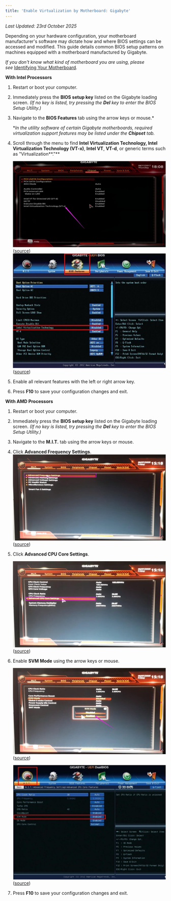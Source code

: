 ```yaml
---
title: 'Enable Virtualization by Motherboard: Gigabyte'
---
```


_Last Updated: 23rd October 2025_

Depending on your hardware configuration, your motherboard manufacturer's software may dictate how and where BIOS
settings can be accessed and modified. This guide details common BIOS setup patterns on machines equipped with a
motherboard manufactured by Gigabyte.

*If you don't know what kind of motherboard you are using, please
see* [Identifying Your Motherboard](/docs/guides/your-pc/280-identifying-your-motherboard)_._

**With Intel Processors**

1. Restart or boot your computer.
2. Immediately press the **BIOS setup key** listed on the Gigabyte loading screen. _(If no key is listed, try pressing
   the **Del** key to enter the BIOS Setup Utility.)_
3. Navigate to the **BIOS Features** tab using the arrow keys or mouse.\*

   \*_In the utility software of certain Gigabyte motherboards, required virtualization support features may be listed
   under the **Chipset** tab._

4. Scroll through the menu to find **Intel Virtualization Technology, Intel Virtualization Technology (VT-x)**, **Intel
   VT**, **VT-d**, or generic terms such as "Virtualization\*\*."\*\*

   ![Screenshot of BIOS](../../../../content/images/guides/your-pc/enable-virtualization-by-motherboard-gigabyte-1.png)([source](https://www.ldplayer.net/blog/enable-virtualization-technology-on-gigabyte-computer-and-motherboard.html))
   ![Screenshot of BIOS](../../../../content/images/guides/your-pc/enable-virtualization-by-motherboard-gigabyte-2.png)([source](https://www.ldplayer.net/blog/enable-virtualization-technology-on-gigabyte-computer-and-motherboard.html))

5. Enable all relevant features with the left or right arrow key.
6. Press **F10** to save your configuration changes and exit.

**With AMD Processors**

1. Restart or boot your computer.
2. Immediately press the **BIOS setup key** listed on the Gigabyte loading screen. _(If no key is listed, try pressing
   the **Del** key to enter the BIOS Setup Utility.)_
3. Navigate to the **M.I.T.** tab using the arrow keys or mouse.
4. Click **Advanced Frequency Settings**.
   ![Screenshot of BIOS](../../../../content/images/guides/your-pc/enable-virtualization-by-motherboard-gigabyte-3.png)([source](https://www.ldplayer.net/blog/enable-virtualization-technology-on-gigabyte-computer-and-motherboard.html))
5. Click **Advanced CPU Core Settings**.

   ![Screenshot of BIOS](../../../../content/images/guides/your-pc/enable-virtualization-by-motherboard-gigabyte-4.png)([source](https://www.ldplayer.net/blog/enable-virtualization-technology-on-gigabyte-computer-and-motherboard.html))

6. Enable **SVM Mode** using the arrow keys or mouse.

   ![Screenshot of BIOS](../../../../content/images/guides/your-pc/enable-virtualization-by-motherboard-gigabyte-5.png)([source](https://www.ldplayer.net/blog/enable-virtualization-technology-on-gigabyte-computer-and-motherboard.html))

   ![Screenshot of BIOS](../../../../content/images/guides/your-pc/enable-virtualization-by-motherboard-gigabyte-6.png)([source](https://www.ldplayer.net/blog/enable-virtualization-technology-on-gigabyte-computer-and-motherboard.html))

7. Press **F10** to save your configuration changes and exit.
